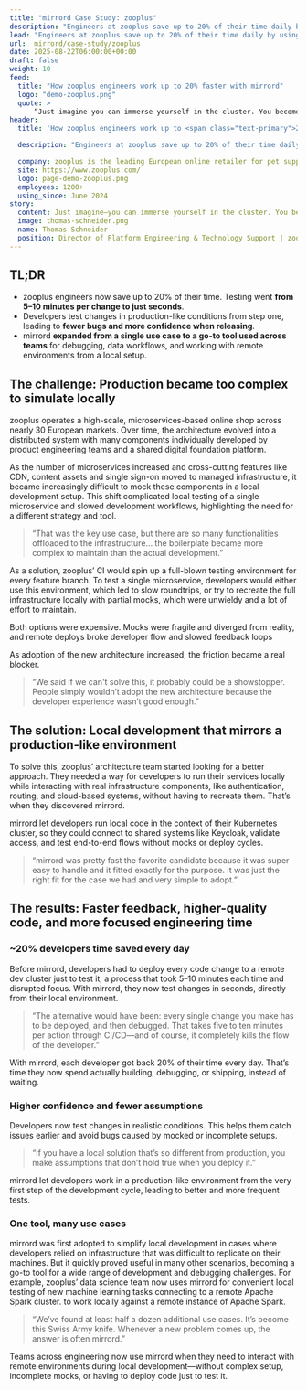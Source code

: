 ```yaml
---
title: "mirrord Case Study: zooplus"
description: "Engineers at zooplus save up to 20% of their time daily by using mirrord to test changes in seconds instead of deploying to remote clusters"
lead: "Engineers at zooplus save up to 20% of their time daily by using mirrord to test changes in seconds instead of deploying to remote clusters"
url:  mirrord/case-study/zooplus
date: 2025-08-22T06:00:00+00:00
draft: false
weight: 10
feed:
  title: "How zooplus engineers work up to 20% faster with mirrord"
  logo: "demo-zooplus.png"
  quote: >
      “Just imagine—you can immerse yourself in the cluster. You become the application. And everything around you just works.”
header:
  title: 'How zooplus engineers work up to <span class="text-primary">20% faster</span> with mirrord'

  description: "Engineers at zooplus save up to 20% of their time daily by using mirrord to test changes in seconds instead of deploying to remote clusters."

  company: zooplus is the leading European online retailer for pet supplies, selling a wide range of pet food, accessories, and other products for pets like cats, dogs, and small animals. 
  site: https://www.zooplus.com/
  logo: page-demo-zooplus.png
  employees: 1200+
  using_since: June 2024
story:
  content: Just imagine—you can immerse yourself in the cluster. You become the application. And everything around you just works.
  image: thomas-schneider.png
  name: Thomas Schneider
  position: Director of Platform Engineering & Technology Support | zooplus
---
```


## TL;DR

- zooplus engineers now save up to 20% of their time. Testing went **from 5–10 minutes per change to just seconds**.
- Developers test changes in production-like conditions from step one, leading to **fewer bugs and more confidence when releasing**.
- mirrord **expanded from a single use case to a go-to tool used across teams** for debugging, data workflows, and working with remote environments from a local setup.


## The challenge: Production became too complex to simulate locally


zooplus operates a high-scale, microservices-based online shop across nearly 30 European markets. Over time, the architecture evolved into a distributed system with many components individually developed by product engineering teams and a shared digital foundation platform.

As the number of microservices increased and cross-cutting features like CDN, content assets and single sign-on moved to managed infrastructure, it became increasingly difficult to mock these components in a local development setup. This shift complicated local testing of a single microservice and slowed development workflows, highlighting the need for a different strategy and tool.


> “That was the key use case, but there are so many functionalities offloaded to the infrastructure... the boilerplate became more complex to maintain than the actual development.”

As a solution, zooplus’ CI would spin up a full-blown testing environment for every feature branch. To test a single microservice, developers would either use this environment, which led to slow roundtrips, or try to recreate the full infrastructure locally with partial mocks, which were unwieldy and a lot of effort to maintain.

Both options were expensive. Mocks were fragile and diverged from reality, and remote deploys broke developer flow and slowed feedback loops

As adoption of the new architecture increased, the friction became a real blocker.

> “We said if we can't solve this, it probably could be a showstopper. People simply wouldn’t adopt the new architecture because the developer experience wasn’t good enough.”


## The solution: Local development that mirrors a production-like environment

To solve this, zooplus’ architecture team started looking for a better approach. They needed a way for developers to run their services locally while interacting with real infrastructure components, like authentication, routing, and cloud-based systems, without having to recreate them.
That’s when they discovered mirrord.

mirrord let developers run local code in the context of their Kubernetes cluster, so they could connect to shared systems like Keycloak, validate access, and test end-to-end flows without mocks or deploy cycles.


> “mirrord was pretty fast the favorite candidate because it was super easy to handle and it fitted exactly for the purpose. It was just the right fit for the case we had and very simple to adopt.”



## The results: Faster feedback, higher-quality code, and more focused engineering time


### ~20% developers time saved every day

Before mirrord, developers had to deploy every code change to a remote dev cluster just to test it, a process that took 5–10 minutes each time and disrupted focus. With mirrord, they now test changes in seconds, directly from their local environment.

> “The alternative would have been: every single change you make has to be deployed, and then debugged. That takes five to ten minutes per action through CI/CD—and of course, it completely kills the flow of the developer.”

With mirrord, each developer got back 20% of their time every day. That’s time they now spend actually building, debugging, or shipping, instead of waiting.

### Higher confidence and fewer assumptions

Developers now test changes in realistic conditions. This helps them catch issues earlier and avoid bugs caused by mocked or incomplete setups.

> “If you have a local solution that’s so different from production, you make assumptions that don’t hold true when you deploy it.”

mirrord let developers work in a production-like environment from the very first step of the development cycle, leading to better and more frequent tests.


### One tool, many use cases

mirrord was first adopted to simplify local development in cases where developers relied on infrastructure that was difficult to replicate on their machines. But it quickly proved useful in many other scenarios, becoming a go-to tool for a wide range of development and debugging challenges. For example, zooplus’ data science team now uses mirrord for convenient local testing of new machine learning tasks connecting to a remote Apache Spark cluster. to work locally against a remote instance of Apache Spark.

> “We’ve found at least half a dozen additional use cases. It’s become this Swiss Army knife. Whenever a new problem comes up, the answer is often mirrord.”

Teams across engineering now use mirrord when they need to interact with remote environments during local development—without complex setup, incomplete mocks, or having to deploy code just to test it.
